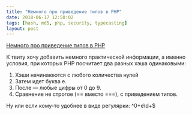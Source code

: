 ```yaml
---
title: "Немного про приведение типов в PHP"
date: 2018-06-17 12:50:02
tags: [hash, md5, php, security, typecasting]
layout: post
---
```


[Немного про приведение типов в PHP](https://twitter.com/dEnergy_dTime/status/1005775112027693056)

К твиту хочу добавить немного практической информации, а именно условия, при которых PHP посчитает два разных хэша одинаковыми:

1. Хэши начинаюются с любого количества нулей
2. Затем идет буква e.
3. После — любые цифры от 0 до 9.
4. Сравнение не строгое (== вместо ===), с приведением типов.

Ну или если кому-то удобнее в виде регулярки: ^0+e\d+$

